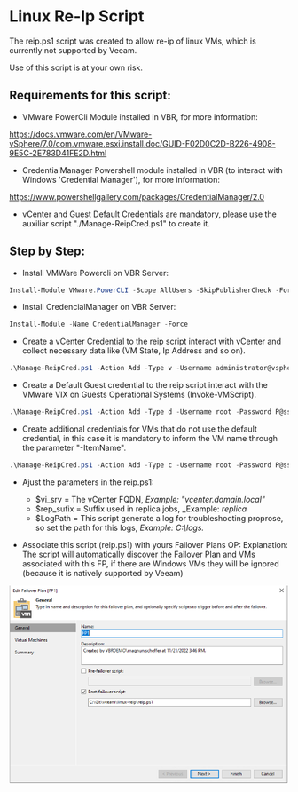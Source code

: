 # Linux Re-Ip Script

The reip.ps1 script was created to allow re-ip of linux VMs, which is currently not supported by Veeam.

Use of this script is at your own risk.

## Requirements for this script:
- VMware PowerCli Module installed in VBR, for more information:

https://docs.vmware.com/en/VMware-vSphere/7.0/com.vmware.esxi.install.doc/GUID-F02D0C2D-B226-4908-9E5C-2E783D41FE2D.html

- CredentialManager Powershell module installed in VBR (to interact with Windows 'Credential Manager'), for more information:

https://www.powershellgallery.com/packages/CredentialManager/2.0
- vCenter and Guest Default Credentials are mandatory, please use the auxiliar script  "./Manage-ReipCred.ps1" to create it.

## Step by Step:
- Install VMWare Powercli on VBR Server:
```powershell
Install-Module VMware.PowerCLI -Scope AllUsers -SkipPublisherCheck -Force
```

- Install CredencialManager on VBR Server:
```powershell
Install-Module -Name CredentialManager -Force
```

- Create a vCenter Credential to the reip script interact with vCenter and collect necessary data like (VM State, Ip Address and so on).
```powershell
.\Manage-ReipCred.ps1 -Action Add -Type v -Username administrator@vsphere.local -Password P@ssw0rd!
```

- Create a Default Guest credential to the reip script interact with the VMware VIX on Guests Operational Systems (Invoke-VMScript).
```powershell
.\Manage-ReipCred.ps1 -Action Add -Type d -Username root -Password P@ssw0rd!
```

- Create additional credentials for VMs that do not use the default credential, in this case it is mandatory to inform the VM name through the parameter "-ItemName".
```powershell
.\Manage-ReipCred.ps1 -Action Add -Type c -Username root -Password P@ssw0rd! -ItemName DR-VM2 #VMware VM Name
```

- Ajust the parameters in the reip.ps1:
  - $vi_srv = The vCenter FQDN, _Example: "vcenter.domain.local"_
  - $rep_sufix  = Suffix used in replica jobs, _Example: _replica_
  - $LogPath = This script generate a log for troubleshooting proprose, so set the path for this logs, _Example: C:\logs\._

- Associate this script (reip.ps1) with yours Failover Plans OP:
Explanation: The script will automatically discover the Failover Plan and VMs associated with this FP, if there are Windows VMs they will be ignored (because it is natively supported by Veeam)

![alt text](https://github.com/magnunscheffer/veeam/blob/main/linux-reip/failoverplan-example.png?raw=true)
